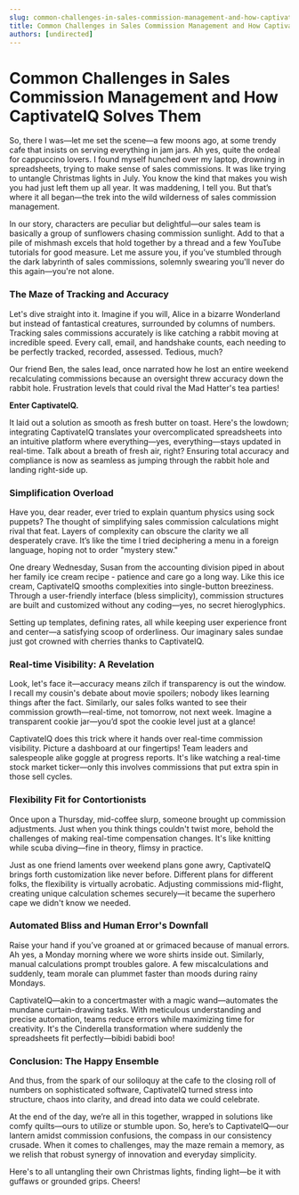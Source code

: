 ```yaml
---
slug: common-challenges-in-sales-commission-management-and-how-captivateiq-solves-them
title: Common Challenges in Sales Commission Management and How CaptivateIQ Solves Them
authors: [undirected]
---
```



# Common Challenges in Sales Commission Management and How CaptivateIQ Solves Them

So, there I was—let me set the scene—a few moons ago, at some trendy cafe that insists on serving everything in jam jars. Ah yes, quite the ordeal for cappuccino lovers. I found myself hunched over my laptop, drowning in spreadsheets, trying to make sense of sales commissions. It was like trying to untangle Christmas lights in July. You know the kind that makes you wish you had just left them up all year. It was maddening, I tell you. But that’s where it all began—the trek into the wild wilderness of sales commission management.

In our story, characters are peculiar but delightful—our sales team is basically a group of sunflowers chasing commission sunlight. Add to that a pile of mishmash excels that hold together by a thread and a few YouTube tutorials for good measure. Let me assure you, if you’ve stumbled through the dark labyrinth of sales commissions, solemnly swearing you'll never do this again—you're not alone.

### The Maze of Tracking and Accuracy

Let's dive straight into it. Imagine if you will, Alice in a bizarre Wonderland but instead of fantastical creatures, surrounded by columns of numbers. Tracking sales commissions accurately is like catching a rabbit moving at incredible speed. Every call, email, and handshake counts, each needing to be perfectly tracked, recorded, assessed. Tedious, much?

Our friend Ben, the sales lead, once narrated how he lost an entire weekend recalculating commissions because an oversight threw accuracy down the rabbit hole. Frustration levels that could rival the Mad Hatter's tea parties!

**Enter CaptivateIQ.**

It laid out a solution as smooth as fresh butter on toast. Here's the lowdown; integrating CaptivateIQ translates your overcomplicated spreadsheets into an intuitive platform where everything—yes, everything—stays updated in real-time. Talk about a breath of fresh air, right? Ensuring total accuracy and compliance is now as seamless as jumping through the rabbit hole and landing right-side up.

### Simplification Overload

Have you, dear reader, ever tried to explain quantum physics using sock puppets? The thought of simplifying sales commission calculations might rival that feat. Layers of complexity can obscure the clarity we all desperately crave. It’s like the time I tried deciphering a menu in a foreign language, hoping not to order "mystery stew."

One dreary Wednesday, Susan from the accounting division piped in about her family ice cream recipe - patience and care go a long way. Like this ice cream, CaptivateIQ smooths complexities into single-button breeziness. Through a user-friendly interface (bless simplicity), commission structures are built and customized without any coding—yes, no secret hieroglyphics.

Setting up templates, defining rates, all while keeping user experience front and center—a satisfying scoop of orderliness. Our imaginary sales sundae just got crowned with cherries thanks to CaptivateIQ.

### Real-time Visibility: A Revelation

Look, let's face it—accuracy means zilch if transparency is out the window. I recall my cousin's debate about movie spoilers; nobody likes learning things after the fact. Similarly, our sales folks wanted to see their commission growth—real-time, not tomorrow, not next week. Imagine a transparent cookie jar—you’d spot the cookie level just at a glance!

CaptivateIQ does this trick where it hands over real-time commission visibility. Picture a dashboard at our fingertips! Team leaders and salespeople alike goggle at progress reports. It's like watching a real-time stock market ticker—only this involves commissions that put extra spin in those sell cycles.

### Flexibility Fit for Contortionists

Once upon a Thursday, mid-coffee slurp, someone brought up commission adjustments. Just when you think things couldn't twist more, behold the challenges of making real-time compensation changes. It's like knitting while scuba diving—fine in theory, flimsy in practice.

Just as one friend laments over weekend plans gone awry, CaptivateIQ brings forth customization like never before. Different plans for different folks, the flexibility is virtually acrobatic. Adjusting commissions mid-flight, creating unique calculation schemes securely—it became the superhero cape we didn't know we needed.

### Automated Bliss and Human Error's Downfall

Raise your hand if you’ve groaned at or grimaced because of manual errors. Ah yes, a Monday morning where we wore shirts inside out. Similarly, manual calculations prompt troubles galore. A few miscalculations and suddenly, team morale can plummet faster than moods during rainy Mondays.

CaptivateIQ—akin to a concertmaster with a magic wand—automates the mundane curtain-drawing tasks. With meticulous understanding and precise automation, teams reduce errors while maximizing time for creativity. It's the Cinderella transformation where suddenly the spreadsheets fit perfectly—bibidi babidi boo!

### Conclusion: The Happy Ensemble

And thus, from the spark of our soliloquy at the cafe to the closing roll of numbers on sophisticated software, CaptivateIQ turned stress into structure, chaos into clarity, and dread into data we could celebrate.

At the end of the day, we’re all in this together, wrapped in solutions like comfy quilts—ours to utilize or stumble upon. So, here’s to CaptivateIQ—our lantern amidst commission confusions, the compass in our consistency crusade. When it comes to challenges, may the maze remain a memory, as we relish that robust synergy of innovation and everyday simplicity.

Here's to all untangling their own Christmas lights, finding light—be it with guffaws or grounded grips. Cheers!